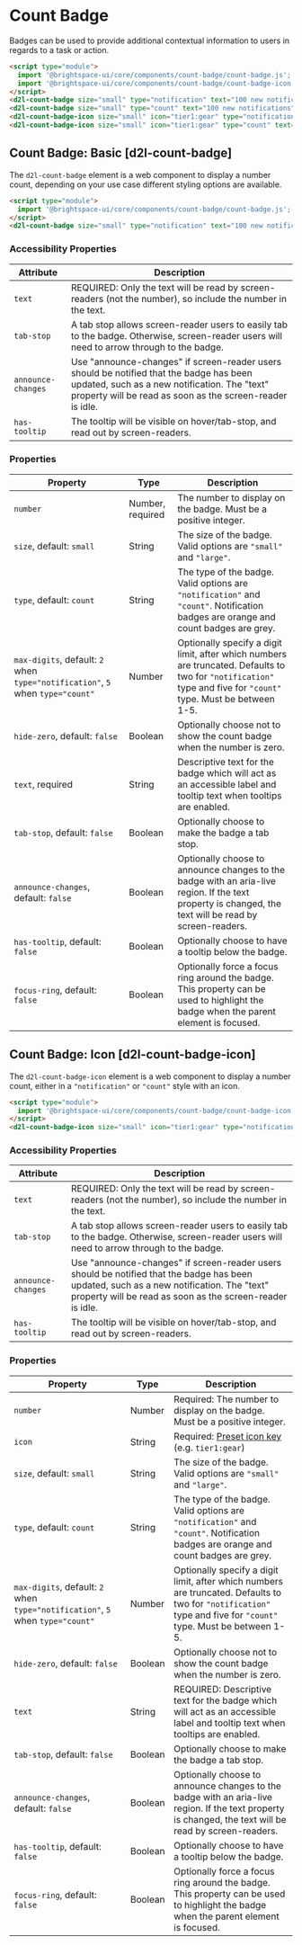 # Count Badge
Badges can be used to provide additional contextual information to users in regards to a task or action.

<!-- docs: demo autoSize:false size:small -->
```html
<script type="module">
  import '@brightspace-ui/core/components/count-badge/count-badge.js';
  import '@brightspace-ui/core/components/count-badge/count-badge-icon.js';
</script>
<d2l-count-badge size="small" type="notification" text="100 new notifications" number="100"></d2l-count-badge>
<d2l-count-badge size="small" type="count" text="100 new notifications" number="100"></d2l-count-badge>
<d2l-count-badge-icon size="small" icon="tier1:gear" type="notification" text="100 new settings applied." number="100" tab-stop></d2l-count-badge-icon>
<d2l-count-badge-icon size="small" icon="tier1:gear" type="count" text="100 new settings applied." number="100" tab-stop></d2l-count-badge-icon>
```

## Count Badge: Basic [d2l-count-badge]

The `d2l-count-badge` element is a web component to display a number count, depending on your use case different styling options are available.

<!-- docs: demo code properties name:d2l-count-badge sandboxTitle:'Count Badge' -->
```html
<script type="module">
  import '@brightspace-ui/core/components/count-badge/count-badge.js';
</script>
<d2l-count-badge size="small" type="notification" text="100 new notifications" number="100" has-tooltip tab-stop></d2l-count-badge>
```

### Accessibility Properties
| Attribute | Description |
|---|---|
| `text`  | REQUIRED: Only the text will be read by screen-readers (not the number), so include the number in the text. |
| `tab-stop` | A tab stop allows screen-reader users to easily tab to the badge. Otherwise, screen-reader users will need to arrow through to the badge. |
| `announce-changes` | Use "announce-changes" if screen-reader users should be notified that the badge has been updated, such as a new notification. The "text" property will be read as soon as the screen-reader is idle. |
| `has-tooltip` | The tooltip will be visible on hover/tab-stop, and read out by screen-readers. |

<!-- docs: start hidden content -->
### Properties

| Property | Type | Description |
|---|---|---|
| `number` | Number, required | The number to display on the badge.  Must be a positive integer. |
| `size`, default: `small` | String | The size of the badge. Valid options are `"small"` and `"large"`. |
| `type`, default: `count` | String | The type of the badge. Valid options are `"notification"` and `"count"`. Notification badges are orange and count badges are grey. |
| `max-digits`, default: `2` when `type="notification"`, `5` when `type="count"` | Number | Optionally specify a digit limit, after which numbers are truncated. Defaults to two for `"notification"` type and five for `"count"` type. Must be between 1-5.
| `hide-zero`, default: `false` | Boolean | Optionally choose not to show the count badge when the number is zero. |
| `text`, required | String | Descriptive text for the badge which will act as an accessible label and tooltip text when tooltips are enabled. |
| `tab-stop`, default: `false` | Boolean | Optionally choose to make the badge a tab stop. |
| `announce-changes`, default: `false` | Boolean | Optionally choose to announce changes to the badge with an aria-live region. If the text property is changed, the text will be read by screen-readers. |
| `has-tooltip`, default: `false` | Boolean | Optionally choose to have a tooltip below the badge. |
| `focus-ring`, default: `false` | Boolean | Optionally force a focus ring around the badge. This property can be used to highlight the badge when the parent element is focused. |
<!-- docs: end hidden content -->

## Count Badge: Icon [d2l-count-badge-icon]

The `d2l-count-badge-icon` element is a web component to display a number count, either in a `"notification"` or `"count"` style with an icon.

<!-- docs: demo code properties name:d2l-count-badge-icon sandboxTitle:'Count Badge Icon' -->
```html
<script type="module">
  import '@brightspace-ui/core/components/count-badge/count-badge-icon.js';
</script>
<d2l-count-badge-icon size="small" icon="tier1:gear" type="notification" text="100 new settings applied." number="100" tab-stop has-tooltip></d2l-count-badge-icon>
```

### Accessibility Properties
| Attribute | Description |
|---|---|
| `text` | REQUIRED: Only the text will be read by screen-readers (not the number), so include the number in the text. |
| `tab-stop` | A tab stop allows screen-reader users to easily tab to the badge. Otherwise, screen-reader users will need to arrow through to the badge. |
| `announce-changes` | Use "announce-changes" if screen-reader users should be notified that the badge has been updated, such as a new notification. The "text" property will be read as soon as the screen-reader is idle. |
| `has-tooltip` | The tooltip will be visible on hover/tab-stop, and read out by screen-readers. |

<!-- docs: start hidden content -->
### Properties

| Property | Type | Description |
|--|--|--|
| `number` | Number | Required: The number to display on the badge.  Must be a positive integer. |
| `icon` | String | Required: [Preset icon key](../icons#preset-icons) (e.g. `tier1:gear`) |
| `size`, default: `small` | String | The size of the badge. Valid options are `"small"` and `"large"`. |
| `type`, default: `count` | String | The type of the badge. Valid options are `"notification"` and `"count"`. Notification badges are orange and count badges are grey. |
| `max-digits`, default: `2` when `type="notification"`, `5` when `type="count"` | Number | Optionally specify a digit limit, after which numbers are truncated. Defaults to two for `"notification"` type and five for `"count"` type. Must be between 1-5.
| `hide-zero`, default: `false` | Boolean | Optionally choose not to show the count badge when the number is zero. |
| `text`  | String | REQUIRED: Descriptive text for the badge which will act as an accessible label and tooltip text when tooltips are enabled. |
| `tab-stop`, default: `false` | Boolean | Optionally choose to make the badge a tab stop. |
| `announce-changes`, default: `false` | Boolean | Optionally choose to announce changes to the badge with an aria-live region. If the text property is changed, the text will be read by screen-readers. |
| `has-tooltip`, default: `false` | Boolean | Optionally choose to have a tooltip below the badge. |
| `focus-ring`, default: `false` | Boolean | Optionally force a focus ring around the badge. This property can be used to highlight the badge when the parent element is focused. |
<!-- docs: end hidden content -->
